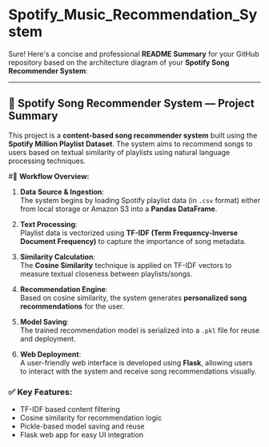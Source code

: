 # Spotify_Music_Recommendation_System
Sure! Here's a concise and professional **README Summary** for your GitHub repository based on the architecture diagram of your **Spotify Song Recommender System**:

---

## 🎵 Spotify Song Recommender System — Project Summary

This project is a **content-based song recommender system** built using the **Spotify Million Playlist Dataset**. The system aims to recommend songs to users based on textual similarity of playlists using natural language processing techniques.

#🔧 **Workflow Overview:**

1. **Data Source & Ingestion**:  
   The system begins by loading Spotify playlist data (in `.csv` format) either from local storage or Amazon S3 into a **Pandas DataFrame**.

2. **Text Processing**:  
   Playlist data is vectorized using **TF-IDF (Term Frequency-Inverse Document Frequency)** to capture the importance of song metadata.

3. **Similarity Calculation**:  
   The **Cosine Similarity** technique is applied on TF-IDF vectors to measure textual closeness between playlists/songs.

4. **Recommendation Engine**:  
   Based on cosine similarity, the system generates **personalized song recommendations** for the user.

5. **Model Saving**:  
   The trained recommendation model is serialized into a `.pkl` file for reuse and deployment.

6. **Web Deployment**:  
   A user-friendly web interface is developed using **Flask**, allowing users to interact with the system and receive song recommendations visually.

### ✅ **Key Features:**
- TF-IDF based content filtering
- Cosine similarity for recommendation logic
- Pickle-based model saving and reuse
- Flask web app for easy UI integration

